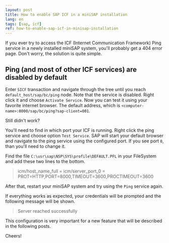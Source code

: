 ```yaml
---
layout: post
title: How to enable SAP ICF in a miniSAP installation
lang: en
tags: [sap, icf]
ref: how-to-enable-sap-icf-in-minisap-installation
---
```


If you ever try to access the ICF (Internet Communication Framework) Ping service in a newly installed miniSAP system, you'll probably get a 404 error page. Don't worry, the solution is quite simple.

## Ping (and most of other ICF services) are disabled by default

Enter `SICF` transaction and navigate through the tree until you reach `default_host/sap/bc/ping` node. Note that the service is disabled. Right click it and choose `Activate Service`. Now you can test it using your favorite internet browser. The default
address, which is `<computer-name>:8000/sap/bc/ping?sap-client=001`.

Still didn't work?

You'll need to find in which port your ICF is running. Right click the ping service and choose option `Test Service`. SAP will start your default browser and navigate to the ping service using the configured port. If you see port `0`, than you'll need to change it.

Find the file `C:\usr\sap\NSP\SYS\profile\DEFAULT.PFL` in your FileSystem and add these two lines to the bottom.

> icm/host_name_full = <nome-seu-servidor>
> icm/server_port_0 = PROT=HTTP,PORT=8000,TIMEOUT=3600,PROCTIMEOUT=3600

After that, restart your miniSAP system and try using the `Ping` service again.

If everything works as expected, your credentials will be prompted and the following message will be shown.

> Server reached successfully

This configuration is very important for a new feature that will be described in the following posts.

Cheers!
